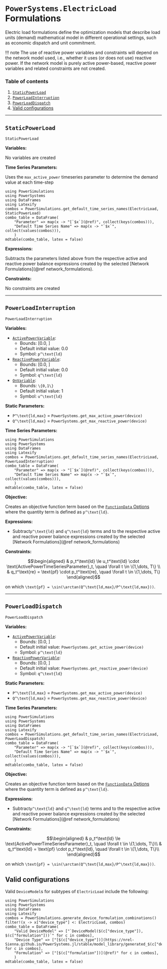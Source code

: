 # `PowerSystems.ElectricLoad` Formulations

Electric load formulations define the optimization models that describe load units (demand) mathematical model in different operational settings, such as economic dispatch and unit commitment.

!!! note
    The use of reactive power variables and constraints will depend on the network model used, i.e., whether it uses (or does not use) reactive power. If the network model is purely active power-based, reactive power variables and related constraints are not created.

### Table of contents

1. [`StaticPowerLoad`](#StaticPowerLoad)
2. [`PowerLoadInterruption`](#PowerLoadInterruption)
3. [`PowerLoadDispatch`](#PowerLoadDispatch)
4. [Valid configurations](#Valid-configurations)

---

## `StaticPowerLoad`

```@docs
StaticPowerLoad
```

**Variables:**

No variables are created

**Time Series Parameters:**

Uses the `max_active_power`  timeseries parameter to determine the demand value at each time-step

```@eval
using PowerSimulations
using PowerSystems
using DataFrames
using Latexify
combos = PowerSimulations.get_default_time_series_names(ElectricLoad, StaticPowerLoad)
combo_table = DataFrame(
    "Parameter" => map(x -> "[`$x`](@ref)", collect(keys(combos))),
    "Default Time Series Name" => map(x -> "`$x`", collect(values(combos))),
    )
mdtable(combo_table, latex = false)
```

**Expressions:**

Subtracts the parameters listed above from the respective active and reactive power balance expressions created by the selected [Network Formulations](@ref network_formulations).

**Constraints:**

No constraints are created

---

## `PowerLoadInterruption`

```@docs
PowerLoadInterruption
```

**Variables:**

- [`ActivePowerVariable`](@ref):
  - Bounds: [0.0, ]
  - Default initial value: 0.0
  - Symbol: ``p^\text{ld}``
- [`ReactivePowerVariable`](@ref):
  - Bounds: [0.0, ]
  - Default initial value: 0.0
  - Symbol: ``q^\text{ld}``
- [`OnVariable`](@ref):
  - Bounds: ``\{0,1\}``
  - Default initial value: 1
  - Symbol: ``u^\text{ld}``

**Static Parameters:**
- ``P^\text{ld,max}`` = `PowerSystems.get_max_active_power(device)`
- ``Q^\text{ld,max}`` = `PowerSystems.get_max_reactive_power(device)`

**Time Series Parameters:**

```@eval
using PowerSimulations
using PowerSystems
using DataFrames
using Latexify
combos = PowerSimulations.get_default_time_series_names(ElectricLoad, PowerLoadInterruption)
combo_table = DataFrame(
    "Parameter" => map(x -> "[`$x`](@ref)", collect(keys(combos))),
    "Default Time Series Name" => map(x -> "`$x`", collect(values(combos))),
    )
mdtable(combo_table, latex = false)
```

**Objective:**

Creates an objective function term based on the [`FunctionData` Options](@ref) where the quantity term is defined as ``p^\text{ld}``.


**Expressions:**

- Subtract``p^\text{ld}`` and ``q^\text{ld}`` terms and to the respective active and reactive power balance expressions created by the selected [Network Formulations](@ref network_formulations)

**Constraints:**

```math
\begin{aligned}
&  p_t^\text{ld} \le u_t^\text{ld} \cdot \text{ActivePowerTimeSeriesParameter}_t, \quad \forall t \in \{1,\dots, T\} \\
&  q_t^\text{re} = \text{pf} \cdot p_t^\text{re}, \quad \forall t \in \{1,\dots, T\}
\end{aligned}
```
on which ``\text{pf} = \sin(\arctan(Q^\text{ld,max}/P^\text{ld,max}))``.

---

## `PowerLoadDispatch`

```@docs
PowerLoadDispatch
```

**Variables:**

- [`ActivePowerVariable`](@ref):
  - Bounds: [0.0, ]
  - Default initial value: `PowerSystems.get_active_power(device)`
  - Symbol: ``p^\text{ld}``
- [`ReactivePowerVariable`](@ref):
  - Bounds: [0.0, ]
  - Default initial value: `PowerSystems.get_reactive_power(device)`
  - Symbol: ``q^\text{ld}``

**Static Parameters:**
- ``P^\text{ld,max}`` = `PowerSystems.get_max_active_power(device)`
- ``Q^\text{ld,max}`` = `PowerSystems.get_max_reactive_power(device)`

**Time Series Parameters:**

```@eval
using PowerSimulations
using PowerSystems
using DataFrames
using Latexify
combos = PowerSimulations.get_default_time_series_names(ElectricLoad, PowerLoadDispatch)
combo_table = DataFrame(
    "Parameter" => map(x -> "[`$x`](@ref)", collect(keys(combos))),
    "Default Time Series Name" => map(x -> "`$x`", collect(values(combos))),
    )
mdtable(combo_table, latex = false)
```

**Objective:**

Creates an objective function term based on the [`FunctionData` Options](@ref) where the quantity term is defined as ``p^\text{ld}``.


**Expressions:**

- Subtract``p^\text{ld}`` and ``q^\text{ld}`` terms and to the respective active and reactive power balance expressions created by the selected [Network Formulations](@ref network_formulations)

**Constraints:**

```math
\begin{aligned}
&  p_t^\text{ld} \le \text{ActivePowerTimeSeriesParameter}_t, \quad \forall t \in \{1,\dots, T\}\\
&  q_t^\text{ld} = \text{pf} \cdot p_t^\text{ld}, \quad \forall t \in \{1,\dots, T\}\\
\end{aligned}
```
on which ``\text{pf} = \sin(\arctan(Q^\text{ld,max}/P^\text{ld,max}))``.

## Valid configurations

Valid `DeviceModel`s for subtypes of `ElectricLoad` include the following:

```@eval
using PowerSimulations
using PowerSystems
using DataFrames
using Latexify
combos = PowerSimulations.generate_device_formulation_combinations()
filter!(x -> x["device_type"] <: ElectricLoad, combos)
combo_table = DataFrame(
    "Valid DeviceModel" => ["`DeviceModel($(c["device_type"]), $(c["formulation"]))`" for c in combos],
    "Device Type" => ["[$(c["device_type"])](https://nrel-Sienna.github.io/PowerSystems.jl/stable/model_library/generated_$(c["device_type"])/)" for c in combos],
    "Formulation" => ["[$(c["formulation"])](@ref)" for c in combos],
    )
mdtable(combo_table, latex = false)
```
